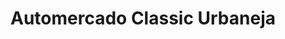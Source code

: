 ---
title: "Automercado Classic Urbaneja"
url: /lecheria/automercado-classic-urbaneja-calle-arismendi/
shop: Lebensmittel
---